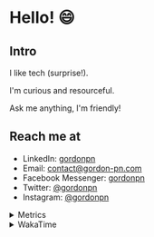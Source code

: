 # Hello! 😄

## Intro

I like tech (surprise!).

I'm curious and resourceful.

Ask me anything, I'm friendly!

## Reach me at

- LinkedIn: [gordonpn](https://www.linkedin.com/in/gordonpn/)
- Email: [contact@gordon-pn.com](mailto:contact@gordon-pn.com)
- Facebook Messenger: [gordonpn](https://www.messenger.com/t/Gordonpn)
- Twitter: [@gordonpn](https://twitter.com/Gordonpn)
- Instagram: [@gordonpn](https://www.instagram.com/gordonpn/)

<details>
  <summary>Metrics</summary>

  <img align="center" src="https://github.com/gordonpn/gordonpn/blob/master/github-metrics.svg" alt="GitHub Metrics">

</details>

<details>
  <summary>WakaTime</summary>

  <!--START_SECTION:waka-->
**I'm an Early 🐤** 

```text
🌞 Morning    178 commits    █████░░░░░░░░░░░░░░░░░░░░   21.5% 
🌆 Daytime    320 commits    █████████░░░░░░░░░░░░░░░░   38.65% 
🌃 Evening    294 commits    █████████░░░░░░░░░░░░░░░░   35.51% 
🌙 Night      36 commits     █░░░░░░░░░░░░░░░░░░░░░░░░   4.35%

```
📅 **I'm Most Productive on Wednesday** 

```text
Monday       128 commits    ███░░░░░░░░░░░░░░░░░░░░░░   15.46% 
Tuesday      101 commits    ███░░░░░░░░░░░░░░░░░░░░░░   12.2% 
Wednesday    185 commits    █████░░░░░░░░░░░░░░░░░░░░   22.34% 
Thursday     110 commits    ███░░░░░░░░░░░░░░░░░░░░░░   13.29% 
Friday       122 commits    ███░░░░░░░░░░░░░░░░░░░░░░   14.73% 
Saturday     61 commits     █░░░░░░░░░░░░░░░░░░░░░░░░   7.37% 
Sunday       121 commits    ███░░░░░░░░░░░░░░░░░░░░░░   14.61%

```


📊 **This Week I Spent My Time On** 

```text
💬 Programming Languages: 
Java                     6 hrs 17 mins       █████████████░░░░░░░░░░░░   53.95% 
JSON                     1 hr 46 mins        ███░░░░░░░░░░░░░░░░░░░░░░   15.21% 
Markdown                 1 hr 17 mins        ██░░░░░░░░░░░░░░░░░░░░░░░   11.05% 
ERB                      56 mins             ██░░░░░░░░░░░░░░░░░░░░░░░   8.14% 
YAML                     32 mins             █░░░░░░░░░░░░░░░░░░░░░░░░   4.7%

🔥 Editors: 
IntelliJ                 9 hrs 47 mins       █████████████████████░░░░   83.98% 
VS Code                  1 hr 51 mins        ████░░░░░░░░░░░░░░░░░░░░░   16.02%

```


 Last Updated on 03/11/2022 16:35:36 UTC
<!--END_SECTION:waka-->
</details>
